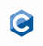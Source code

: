 <img style="width: 50px; height: 50px;" src="https://raw.githubusercontent.com/devicons/devicon/refs/heads/master/icons/c/c-original.svg"></img>
